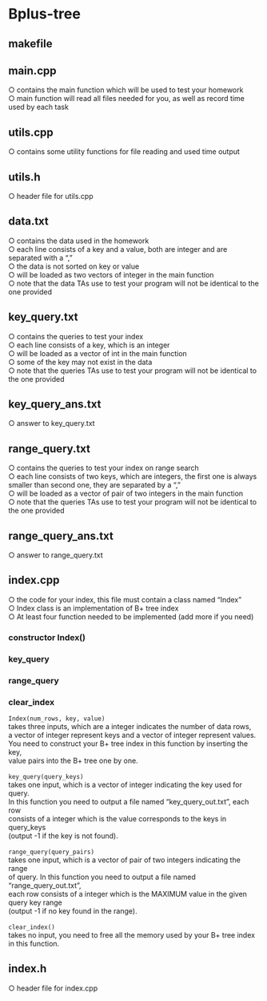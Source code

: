 # Bplus-tree
## makefile
## main.cpp
○ contains the main function which will be used to test your homework<br>
○ main function will read all files needed for you, as well as record time used by each task <br>

## utils.cpp
○ contains some utility functions for file reading and used time output<br>

## utils.h
○ header file for utils.cpp<br>

## data.txt
○ contains the data used in the homework<br>
○ each line consists of a key and a value, both are integer and are separated with a “,”<br>
○ the data is not sorted on key or value<br>
○ will be loaded as two vectors of integer in the main function<br>
○ note that the data TAs use to test your program will not be identical to the one provided<br>
## key_query.txt
○ contains the queries to test your index<br>
○ each line consists of a key, which is an integer<br>
○ will be loaded as a vector of int in the main function<br>
○ some of the key may not exist in the data<br>
○ note that the queries TAs use to test your program will not be identical to the one provided <br>
## key_query_ans.txt
○ answer to key_query.txt<br>
## range_query.txt
○ contains the queries to test your index on range search<br>
○ each line consists of two keys, which are integers, the first one is always<br>
smaller than second one, they are separated by a “,”<br>
○ will be loaded as a vector of pair of two integers in the main function<br>
○ note that the queries TAs use to test your program will not be identical to the one provided <br>
## range_query_ans.txt
○ answer to range_query.txt

## index.cpp
○ the code for your index, this file must contain a class named “Index”<br>
○ Index class is an implementation of B+ tree index<br>
○ At least four function needed to be implemented (add more if you need)<br>
### constructor Index()
### key_query
### range_query
### clear_index
`Index(num_rows, key, value)` <br>
takes three inputs, which are a integer indicates the number of data rows, <br>
a vector of integer represent keys and a vector of integer represent values.<br>
You need to construct your B+ tree index in this function by inserting the key,<br>
value pairs into the B+ tree one by one.<br><br>
`key_query(query_keys)`<br>
takes one input, which is a vector of integer indicating the key used for query.<br>
In this function you need to output a file named “key_query_out.txt”, each row <br>
consists of a integer which is the value corresponds to the keys in query_keys<br>
(output -1 if the key is not found).<br><br>
`range_query(query_pairs)`<br>
takes one input, which is a vector of pair of two integers indicating the range <br>
of query. In this function you need to output a file named “range_query_out.txt”,<br>
each row consists of a integer which is the MAXIMUM value in the given query key range<br>
(output -1 if no key found in the range).<br><br>
`clear_index()`<br>
takes no input, you need to free all the memory used by your B+ tree index in this function.<br>
## index.h
○ header file for index.cpp<br>
